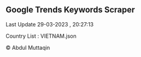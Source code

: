 

## Google Trends Keywords Scraper 
 
Last Update 29-03-2023 , 20:27:13

Country List :
VIETNAM.json



© Abdul Muttaqin 

